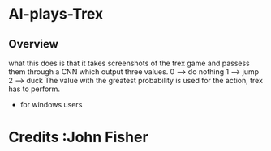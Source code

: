 # AI-plays-Trex

## Overview
what this does is that it takes screenshots of the trex game and passess them through a CNN which output three values.
0 --> do nothing
1 --> jump
2 --> duck
The value with the greatest probability is used for the action, trex has to perform.


* for windows users

# Credits :John Fisher
